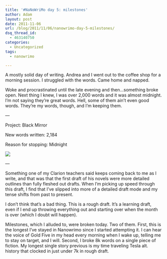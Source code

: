 ```yaml
---
title: '#NaNoWriMo day 5: milestones'
author: Adam
layout: post
date: 2011-11-06
url: /blog/2011/11/06/nanowrimo-day-5-milestones/
dsq_thread_id:
  - 463140750
categories:
  - Uncategorized
tags:
  - nanowrimo

---
```

A mostly solid day of writing. Andrea and I went out to the coffee shop for a morning session. I struggled with the words. Came home and napped.

Woke and procrastinated until the late evening and then&#8230;something broke open. Next thing I knew, I was over 2,000 words and it was almost midnight. I&#8217;m not saying they&#8217;re great words. Hell, some of them ain&#8217;t even good words. They&#8217;re my words, though, and I&#8217;m keeping them.

&#8212;
  
Project: Black Mirror
  
New words written: 2,184
  
Reason for stopping: Midnight

![][1]
  
&#8212;

Something one of my Clarion teachers said keeps coming back to me as I write, and that was that the first draft of his novels were more detailed outlines than fully fleshed out drafts. When I&#8217;m picking up speed through this draft, I find that I&#8217;ve slipped into more of a detailed draft mode and my tense shifts from past to present. 

I don&#8217;t think that&#8217;s a bad thing. This is a rough draft. It&#8217;s a learning draft, even if I end up throwing everything out and starting over when the month is over (which I doubt will happen).

Milestones, which I alluded to, were broken today. Two of them. First, this is the longest I&#8217;ve stayed in Nanowrimo since I started attempting it. I can hear the voice of Gold Five in my head every morning when I wake up, telling me to stay on target, and I will. Second, I broke 8k words on a single piece of fiction. My longest single story previous is my time traveling Tesla alt. history that clocked in just under 7k in rough draft.

 [1]: http://picometer.writertopia.com/words=8024&target=50000